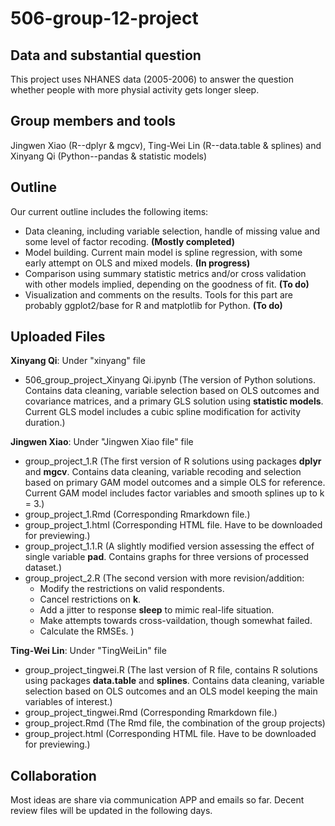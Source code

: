 # 506-group-12-project

## Data and substantial question
  This project uses NHANES data (2005-2006) to answer the question whether people with more physial activity gets longer sleep. 
  
## Group members and tools 
  Jingwen Xiao (R--dplyr & mgcv), Ting-Wei Lin (R--data.table & splines) and Xinyang Qi (Python--pandas & statistic models)

## Outline
Our current outline includes the following items:
  - Data cleaning, including variable selection, handle of missing value and some level of factor recoding. **(Mostly completed)**
  - Model building. Current main model is spline regression, with some early attempt on OLS and mixed models. **(In progress)**
  - Comparison using summary statistic metrics and/or cross validation with other models implied, depending on the goodness of fit. **(To do)**
  - Visualization and comments on the results. Tools for this part are probably ggplot2/base for R and matplotlib for Python. **(To do)**

## Uploaded Files 
 
 **Xinyang Qi**: Under "xinyang" file
 - 506_group_project_Xinyang Qi.ipynb (The version of Python solutions. Contains data cleaning, variable selection based on OLS outcomes and covariance matrices, and a primary GLS solution using **statistic models**. Current GLS model includes a cubic spline modification for activity duration.)
  
 **Jingwen Xiao**: Under "Jingwen Xiao file" file
 - group_project_1.R (The first version of R solutions using packages **dplyr** and **mgcv**. Contains data cleaning, variable recoding and selection based on primary GAM model outcomes and a simple OLS for reference. Current GAM model includes factor variables and smooth splines up to k = 3.)
 - group_project_1.Rmd (Corresponding Rmarkdown file.)
 - group_project_1.html (Corresponding HTML file. Have to be downloaded for previewing.)
 - group_project_1.1.R (A slightly modified version assessing the effect of single variable **pad**. Contains graphs for three versions of processed dataset.)
 - group_project_2.R (The second version with more revision/addition:
   - Modify the restrictions on valid respondents.
   - Cancel restrictions on **k**.
   - Add a jitter to response **sleep** to mimic real-life situation.
   - Make attempts towards cross-vaildation, though somewhat failed.
   - Calculate the RMSEs. )
 
 **Ting-Wei Lin**: Under "TingWeiLin" file
  - group_project_tingwei.R (The last version of R file, contains R solutions using packages **data.table** and **splines**. Contains data cleaning, variable selection based on OLS outcomes and an OLS model keeping the main variables of interest.)
  - group_project_tingwei.Rmd (Corresponding Rmarkdown file.)
  - group_project.Rmd (The Rmd file, the combination of the group projects)
  - group_project.html (Corresponding HTML file. Have to be downloaded for previewing.)

## Collaboration

Most ideas are share via communication APP and emails so far. Decent review files will be updated in the following days.

